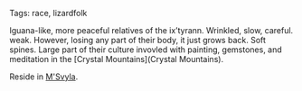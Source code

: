 Tags: race, lizardfolk

Iguana-like, more peaceful relatives of the ix’tyrann. Wrinkled, slow, careful. weak. However, losing any part of their body, it just grows back. Soft spines. Large part of their culture invovled with painting, gemstones, and meditation in the [Crystal Mountains](Crystal Mountains). 

Reside in [M'Svyla](M'Svyla).